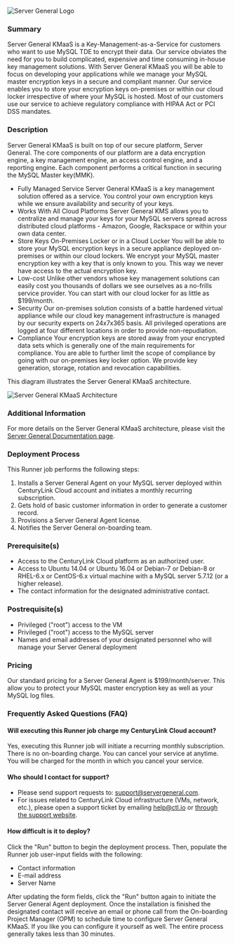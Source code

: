 ![Server General Logo](http://kms.servergeneral.com/mediapress/server-general-logo.png)

### Summary
Server General KMaaS is a Key-Management-as-a-Service for customers who want to use MySQL TDE to encrypt their data. Our service obviates the need for you to build complicated, expensive and time consuming in-house key management solutions. With Server General KMaaS you will be able to focus on developing your applications while we manage your MySQL master encryption keys in a secure and compliant manner. Our service enables you to store your encryption keys on-premises or within our cloud locker irrespective of where your MySQL is hosted. Most of our customers use our service to achieve regulatory compliance with HIPAA Act or PCI DSS mandates.

### Description
Server General KMaaS is built on top of our secure platform, Server General. The core components of our platform are a data encryption engine, a key management engine, an access control engine, and a reporting engine. Each component performs a critical function in securing the MySQL Master key(MMK).

* Fully Managed Service
Server General KMaaS is a key management solution offered as a service. You control your own encryption keys while we ensure availability and security of your keys.
* Works With All Cloud Platforms
Server General KMS allows you to centralize and manage your keys for your MySQL servers spread across distributed cloud platforms - Amazon, Google, Rackspace or within your own data center.
* Store Keys On-Premises Locker or in a Cloud Locker
You will be able to store your MySQL encryption keys in a secure appliance deployed on-premises or within our cloud lockers. We encrypt your MySQL master encryption key with a key that is only known to you. This way we never have access to the actual encryption key.
* Low-cost
Unlike other vendors whose key management solutions can easily cost you thousands of dollars we see ourselves as a no-frills service provider. You can start with our cloud locker for as little as $199/month.
* Security
Our on-premises solution consists of a battle hardened virtual appliance while our cloud key management infrastructure is managed by our security experts on 24x7x365 basis. All privileged operations are logged at four different locations in order to provide non-repudiation. 
* Compliance
Your encryption keys are stored away from your encrypted data sets which is generally one of the main requirements for compliance. You are able to further limit the scope of compliance by going with our on-premises key locker option. We provide key generation, storage, rotation and revocation capabilities.


This diagram illustrates the Server General KMaaS architecture.

![Server General KMaaS Architecture](https://kms.servergeneral.com/mediapress/how_does_it_work_kms.png)

### Additional Information
For more details on the Server General KMaaS architecture, please visit the [Server General Documentation page](https://kms.servergeneral.com/technology/).

### Deployment Process
This Runner job performs the following steps:

1. Installs a Server General Agent on your MySQL server deployed within CenturyLink Cloud account and initiates a monthly recurring subscription.
2. Gets hold of basic customer information in order to generate a customer record.
3. Provisions a Server General Agent license.
4. Notifies the Server General on-boarding team.

### Prerequisite(s)
* Access to the CenturyLink Cloud platform as an authorized user.
* Access to Ubuntu 14.04 or Ubuntu 16.04 or Debian-7 or Debian-8 or RHEL-6.x or CentOS-6.x virtual machine with a MySQL server 5.7.12 (or a higher release).
* The contact information for the designated administrative contact.

### Postrequisite(s)
* Privileged ("root") access to the VM
* Privileged ("root") access to the MySQL server
* Names and email addresses of your designated personnel who will manage your Server General deployment

### Pricing
Our standard pricing for a Server General Agent is $199/month/server. This allow you to protect your MySQL master encryption key as well as your MySQL log files.

### Frequently Asked Questions (FAQ)

#### Will executing this Runner job charge my CenturyLink Cloud account?
Yes, executing this Runner job will initiate a recurring monthly subscription. There is no on-boarding charge. You can cancel your service at anytime. You will be charged for the month in which you cancel your service.

#### Who should I contact for support?
* Please send support requests to: [support@servergeneral.com](mailto:support@servergeneral.com).
* For issues related to CenturyLink Cloud infrastructure (VMs, network, etc.), please open a support ticket by emailing [help@ctl.io](mailto:help@ctl.io) or [through the support website](https://t3n.zendesk.com/tickets/new).

#### How difficult is it to deploy?
Click the "Run" button to begin the deployment process. Then, populate the Runner job user-input fields with the following:
* Contact information
* E-mail address
* Server Name

After updating the form fields, click the "Run" button again to initiate the Server General Agent deployment. Once the installation is finished the designated contact will receive an email or phone call from the On-boarding Project Manager (OPM) to schedule time to configure Server General KMaaS. If you like you can configure it yourself as well. The entire process generally takes less than 30 minutes.
